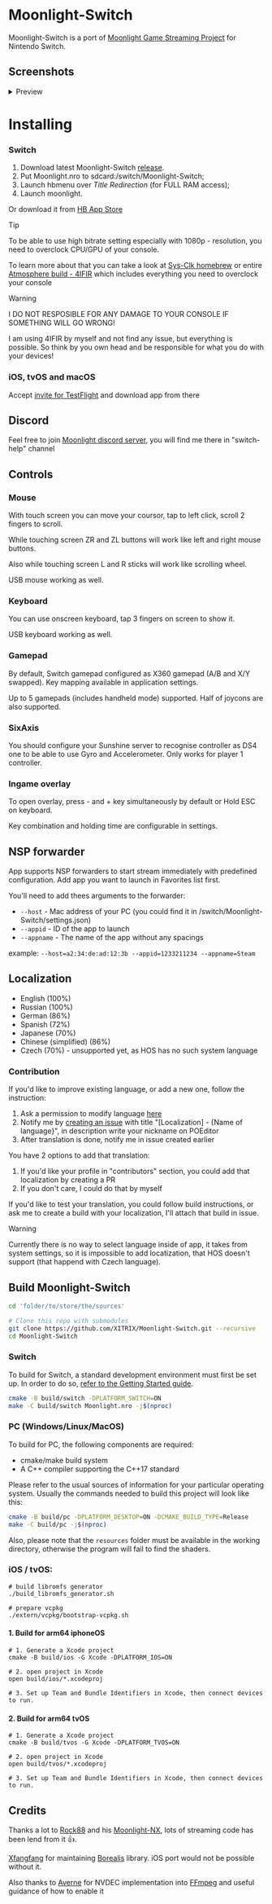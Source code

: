 # Moonlight-Switch

Moonlight-Switch is a port of [Moonlight Game Streaming Project](https://github.com/moonlight-stream "Moonlight Game Streaming Project") for Nintendo Switch.

## Screenshots
<details>
  <summary>Preview</summary>
  <p float="left">
  <img width="500" src="https://user-images.githubusercontent.com/9553519/135712658-20382345-2da5-4968-9f57-f9f4470ae819.jpg" />
  <img width="500" src="https://user-images.githubusercontent.com/9553519/135712664-bf2481b2-2791-490d-99a9-2f968682db76.jpg" />
  <img width="500" src="https://user-images.githubusercontent.com/9553519/135712669-fd8b2495-e1ea-4357-949f-7fa7312da46f.jpg" />
  <img width="500" src="https://user-images.githubusercontent.com/9553519/135712672-b9ac3785-bd1c-4948-82b2-9b353019feba.jpg" />
  <img width="500" src="https://user-images.githubusercontent.com/9553519/135712676-aaa85bb7-9517-4a6d-bc35-070df092383c.jpg" />
  </p>
</details>

# Installing
### Switch
1. Download latest Moonlight-Switch [release](https://github.com/XITRIX/Moonlight-Switch/releases).
2. Put Moonlight.nro to sdcard:/switch/Moonlight-Switch;
3. Launch hbmenu over *Title Redirection* (for FULL RAM access);
4. Launch moonlight.

Or download it from [HB App Store](https://apps.fortheusers.org/switch/Moonlight-Switch)

> [!TIP]
> To be able to use high bitrate setting especially with 1080p - resolution, you need to overclock CPU/GPU of your console.
>
> To learn more about that you can take a look at [Sys-Clk homebrew](https://github.com/retronx-team/sys-clk) or entire [Atmosphere build - 4IFIR](https://github.com/rashevskyv/4IFIR/blob/main/README_ENG.md) which includes everything you need to overclock your console

> [!WARNING]
> I DO NOT RESPOSIBLE FOR ANY DAMAGE TO YOUR CONSOLE IF SOMETHING WILL GO WRONG!
>
> I am using 4IFIR by myself and not find any issue, but everything is possible. So think by you own head and be responsible for what you do with your devices!

### iOS, tvOS and macOS
Accept [invite for TestFlight](https://testflight.apple.com/join/P9EX5vQ5) and download app from there

## Discord
Feel free to join [Moonlight discord server](https://discord.gg/fmtcVPzaG4), you will find me there in "switch-help" channel 

## Controls
### Mouse
With touch screen you can move your coursor, tap to left click, scroll 2 fingers to scroll.

While touching screen ZR and ZL buttons will work like left and right mouse buttons.

Also while touching screen L and R sticks will work like scrolling wheel.

USB mouse working as well.

### Keyboard
You can use onscreen keyboard, tap 3 fingers on screen to show it.

USB keyboard working as well.

### Gamepad
By default, Switch gamepad configured as X360 gamepad (A/B and X/Y swapped). Key mapping available in application settings.

Up to 5 gamepads (includes handheld mode) supported. Half of joycons are also supported.

### SixAxis
You should configure your Sunshine server to recognise controller as DS4 one to be able to use Gyro and Accelerometer. Only works for player 1 controller.

### Ingame overlay
To open overlay, press - and + key simultaneously by default or Hold ESC on keyboard.

Key combination and holding time are configurable in settings.

## NSP forwarder
App supports NSP forwarders to start stream immediately with predefined configuration. Add app you want to launch in Favorites list first.

You'll need to add thees arguments to the forwarder:
- `--host` - Mac address of your PC (you could find it in /switch/Moonlight-Switch/settings.json)
- `--appid` - ID of the app to launch
- `--appname` - The name of the app without any spacings

example:
`--host=a2:34:de:ad:12:3b --appid=1233211234 --appname=Steam`

## Localization
- English (100%)
- Russian (100%)
- German (86%)
- Spanish (72%)
- Japanese (70%)
- Chinese (simplified) (86%)
- Czech (70%) - unsupported yet, as HOS has no such system language

### Contribution
If you'd like to improve existing language, or add a new one, follow the instruction:
1. Ask a permission to modify language [here](https://poeditor.com/join/project?hash=9kiCIvN0dc)
2. Notify me by [creating an issue](https://github.com/XITRIX/Moonlight-Switch/issues/new) with title "[Localization] - {Name of language}", in description write your nickname on POEditor
3. After translation is done, notify me in issue created earlier

You have 2 options to add that translation:
1. If you'd like your profile in "contributors" section, you could add that localization by creating a PR
2. If you don't care, I could do that by myself

If you'd like to test your translation, you could follow build instructions, or ask me to create a build with your localization, I'll attach that build in issue.

> [!WARNING]
> Currently there is no way to select language inside of app, it takes from system settings, so it is impossible to add locatization, that HOS doesn't support (that happend with Czech language).

## Build Moonlight-Switch

```bash
cd 'folder/to/store/the/sources'

# Clone this repo with submodules
git clone https://github.com/XITRIX/Moonlight-Switch.git --recursive
cd Moonlight-Switch
```

### Switch

To build for Switch, a standard development environment must first be set up. In order to do so, [refer to the Getting Started guide](https://devkitpro.org/wiki/Getting_Started).

```bash
cmake -B build/switch -DPLATFORM_SWITCH=ON
make -C build/switch Moonlight.nro -j$(nproc)
```

### PC (Windows/Linux/MacOS)

To build for PC, the following components are required:

- cmake/make build system
- A C++ compiler supporting the C++17 standard

Please refer to the usual sources of information for your particular operating system. Usually the commands needed to build this project will look like this:

```bash
cmake -B build/pc -DPLATFORM_DESKTOP=ON -DCMAKE_BUILD_TYPE=Release
make -C build/pc -j$(nproc)
```

Also, please note that the `resources` folder must be available in the working directory, otherwise the program will fail to find the shaders.

### iOS / tvOS:

```shell
# build libromfs generator
./build_libromfs_generator.sh

# prepare vcpkg
./extern/vcpkg/bootstrap-vcpkg.sh
```

#### 1. Build for arm64 iphoneOS

```shell
# 1. Generate a Xcode project
cmake -B build/ios -G Xcode -DPLATFORM_IOS=ON

# 2. open project in Xcode
open build/ios/*.xcodeproj

# 3. Set up Team and Bundle Identifiers in Xcode, then connect devices to run.
```

#### 2. Build for arm64 tvOS

```shell
# 1. Generate a Xcode project
cmake -B build/tvos -G Xcode -DPLATFORM_TVOS=ON

# 2. open project in Xcode
open build/tvos/*.xcodeproj

# 3. Set up Team and Bundle Identifiers in Xcode, then connect devices to run.
```

## Credits
Thanks a lot to [Rock88](https://github.com/rock88) and his [Moonlight-NX](https://github.com/rock88/moonlight-nx), lots of streaming code has been lend from it 👍.

[Xfangfang](https://github.com/xfangfang) for maintaining [Borealis](https://github.com/xfangfang/borealis) library. iOS port would not be possible without it. 

Also thanks to [Averne](https://github.com/averne) for NVDEC implementation into [FFmpeg](https://github.com/averne/FFmpeg) and useful guidance of how to enable it 
